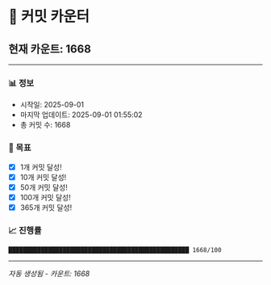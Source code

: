 # 🔢 커밋 카운터

## 현재 카운트: 1668

---

### 📊 정보
- 시작일: 2025-09-01
- 마지막 업데이트: 2025-09-01 01:55:02
- 총 커밋 수: 1668

### 🎯 목표
- [x] 1개 커밋 달성!
- [x] 10개 커밋 달성!
- [x] 50개 커밋 달성!
- [x] 100개 커밋 달성!
- [x] 365개 커밋 달성!

### 📈 진행률
```
██████████████████████████████████████████████████ 1668/100
```

---
*자동 생성됨 - 카운트: 1668*
